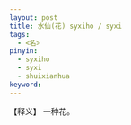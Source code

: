 ```yaml
---     
layout: post    
title: 水仙(花) syxiho / syxi      
tags:    
  - <名>        
pinyin:        
  - syxiho    
  - syxi          
  - shuixianhua       
keyword:      
---    
```


【释义】 一种花。      

